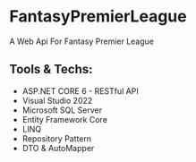 # FantasyPremierLeague

A Web Api For Fantasy Premier League 

## Tools & Techs: 

- ASP.NET CORE 6 - RESTful API
- Visual Studio 2022
- Microsoft SQL Server
- Entity Framework Core
- LINQ
- Repository Pattern
- DTO & AutoMapper
